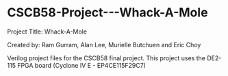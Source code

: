 # CSCB58-Project---Whack-A-Mole

Project Title: Whack-A-Mole

Created by: Ram Gurram, Alan Lee, Murielle Butchuen and Eric Choy

Verilog project files for the CSCB58 final project. This project uses the DE2-115 FPGA board (Cyclone IV E - EP4CE115F29C7)
